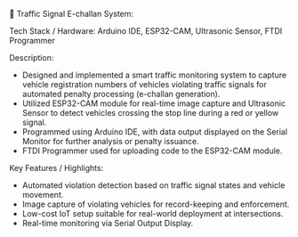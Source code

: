 🚦 Traffic Signal E-challan System:

Tech Stack / Hardware: Arduino IDE, ESP32-CAM, Ultrasonic Sensor, FTDI Programmer

Description:

* Designed and implemented a smart traffic monitoring system to capture vehicle registration numbers of vehicles violating traffic signals for automated penalty processing (e-challan generation).
* Utilized ESP32-CAM module for real-time image capture and Ultrasonic Sensor to detect vehicles crossing the stop line during a red or yellow signal.
* Programmed using Arduino IDE, with data output displayed on the Serial Monitor for further analysis or penalty issuance.
* FTDI Programmer used for uploading code to the ESP32-CAM module.

Key Features / Highlights:

* Automated violation detection based on traffic signal states and vehicle movement.
* Image capture of violating vehicles for record-keeping and enforcement.
* Low-cost IoT setup suitable for real-world deployment at intersections.
* Real-time monitoring via Serial Output Display.

